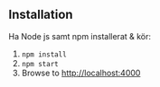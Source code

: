 ## Installation
Ha Node js samt npm installerat & kör:

1. `npm install`
2. `npm start`
3. Browse to [http://localhost:4000](http://localhost:4000)
